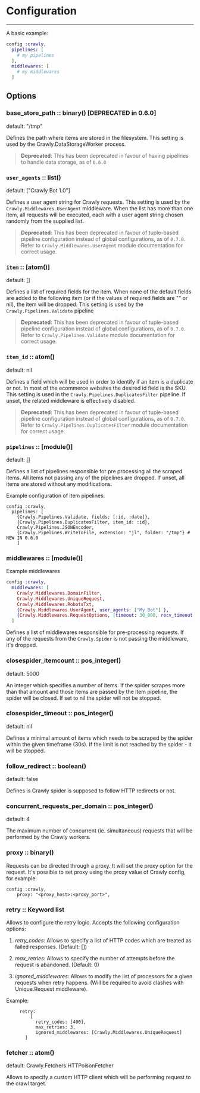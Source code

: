 # Configuration

---

A basic example:

```elixir
config :crawly,
  pipelines: [
    # my pipelines
  ],
  middlewares: [
    # my middlewares
  ]
```

## Options

### base_store_path :: binary() [DEPRECATED in 0.6.0]

default: "/tmp"

Defines the path where items are stored in the filesystem. This setting
is used by the Crawly.DataStorageWorker process.

> **Deprecated**: This has been deprecated in favour of having pipelines to handle data storage, as of `0.6.0`

### `user_agents` :: list()

default: ["Crawly Bot 1.0"]

Defines a user agent string for Crawly requests. This setting is used
by the `Crawly.Middlewares.UserAgent` middleware. When the list has more than one
item, all requests will be executed, each with a user agent string chosen
randomly from the supplied list.

> **Deprecated**: This has been deprecated in favour of tuple-based pipeline configuration instead of global configurations, as of `0.7.0`. Refer to `Crawly.Middlewares.UserAgent` module documentation for correct usage.

### `item` :: [atom()]

default: []

Defines a list of required fields for the item. When none of the default
fields are added to the following item (or if the values of
required fields are "" or nil), the item will be dropped. This setting
is used by the `Crawly.Pipelines.Validate` pipeline

> **Deprecated**: This has been deprecated in favour of tuple-based pipeline configuration instead of global configurations, as of `0.7.0`. Refer to `Crawly.Pipelines.Validate` module documentation for correct usage.

### `item_id` :: atom()

default: nil

Defines a field which will be used in order to identify if an item is
a duplicate or not. In most of the ecommerce websites the desired id
field is the SKU. This setting is used in
the `Crawly.Pipelines.DuplicatesFilter` pipeline. If unset, the related
middleware is effectively disabled.

> **Deprecated**: This has been deprecated in favour of tuple-based pipeline configuration instead of global configurations, as of `0.7.0`. Refer to `Crawly.Pipelines.DuplicatesFilter` module documentation for correct usage.

### `pipelines` :: [module()]

default: []

Defines a list of pipelines responsible for pre processing all the scraped items. All items not passing any of the pipelines are dropped. If unset, all items are stored without any modifications.

Example configuration of item pipelines:

```
config :crawly,
  pipelines: [
    {Crawly.Pipelines.Validate, fields: [:id, :date]},
    {Crawly.Pipelines.DuplicatesFilter, item_id: :id},
    Crawly.Pipelines.JSONEncoder,
    {Crawly.Pipelines.WriteToFile, extension: "jl", folder: "/tmp"} # NEW IN 0.6.0
    ]
```

### middlewares :: [module()]

Example middlewares
```elixir
config :crawly,
  middlewares: [
    Crawly.Middlewares.DomainFilter,
    Crawly.Middlewares.UniqueRequest,
    Crawly.Middlewares.RobotsTxt,
    {Crawly.Middlewares.UserAgent, user_agents: ["My Bot"] },
    {Crawly.Middlewares.RequestOptions, [timeout: 30_000, recv_timeout: 15000]}
  ]
```

Defines a list of middlewares responsible for pre-processing requests. If any of the requests from the `Crawly.Spider` is not passing the middleware, it's dropped.

### closespider_itemcount :: pos_integer()

default: 5000

An integer which specifies a number of items. If the spider scrapes more than that amount and those items are passed by the item pipeline, the spider will be closed. If set to nil the spider will not be stopped.

### closespider_timeout :: pos_integer()

default: nil

Defines a minimal amount of items which needs to be scraped by the spider within the given timeframe (30s). If the limit is not reached by the spider - it will be stopped.

### follow_redirect :: boolean()

default: false

Defines is Crawly spider is supposed to follow HTTP redirects or not.

### concurrent_requests_per_domain :: pos_integer()

default: 4

The maximum number of concurrent (ie. simultaneous) requests that will be performed by the Crawly workers.

### proxy :: binary()

Requests can be directed through a proxy. It will set the proxy option for the request.
It's possible to set proxy using the proxy value of Crawly config, for example:

```
config :crawly,
    proxy: "<proxy_host>:<proxy_port>",
```

### retry :: Keyword list

Allows to configure the retry logic. Accepts the following configuration options:
1) *retry_codes*: Allows to specify a list of HTTP codes which are treated as
   failed responses. (Default: [])

2) *max_retries*: Allows to specify the number of attempts before the request is
   abandoned. (Default: 0)

3) *ignored_middlewares*: Allows to modify the list of processors for a given 
   requests when retry happens. (Will be required to avoid clashes with 
   Unique.Request middleware).
   
Example:
   ```
        retry:
            [
              retry_codes: [400],
              max_retries: 3,
              ignored_middlewares: [Crawly.Middlewares.UniqueRequest]
          ]

   ```

### fetcher :: atom()

default: Crawly.Fetchers.HTTPoisonFetcher 

Allows to specify a custom HTTP client which will be performing request to the crawl
target.